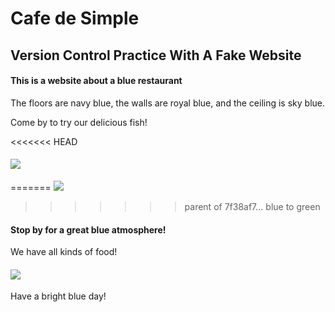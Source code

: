 # Cafe de Simple
## Version Control Practice With A Fake Website

#### This is a website about a blue restaurant
The floors are navy blue, the walls are royal blue, and the ceiling is sky blue.

Come by to try our delicious fish!

<<<<<<< HEAD
#### <img src="https://www.culinaryhill.com/wp-content/uploads/2019/04/smoked-salmon-culinary-hill-square-HR-05.jpg">
=======
<img src="https://www.culinaryhill.com/wp-content/uploads/2019/04/smoked-salmon-culinary-hill-square-HR-05.jpg">
>>>>>>> parent of 7f38af7... blue to green

#### Stop by for a great blue atmosphere!

We have all kinds of food!

#### <img src="https://upload.wikimedia.org/wikipedia/commons/thumb/6/6d/Good_Food_Display_-_NCI_Visuals_Online.jpg/1200px-Good_Food_Display_-_NCI_Visuals_Online.jpg">

Have a bright blue day!